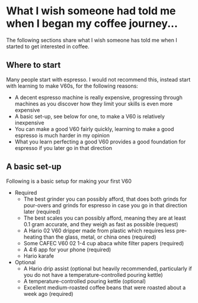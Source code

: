 # What I wish someone had told me when I began my coffee journey...

The following sections share what I wish someone has told me when I started to get interested in coffee.

## Where to start

Many people start with espresso.  I would not recommend this, instead start with learning to make V60s, for the following reasons:
* A decent espresso machine is really expensive, progressing through machines as you discover how they limit your skills is even more expensive
* A basic set-up, see below for one, to make a V60 is relatively inexpensive
* You can make a good V60 fairly quickly, learning to make a good espresso is much harder in my opinion
* What you learn perfecting a good V60 provides a good foundation for espresso if you later go in that direction

## A basic set-up

Following is a basic setup for making your first V60
* Required
  * The best grinder you can possibly afford, that does both grinds for pour-overs and grinds for espresso in case you go in that direction later (required)
  * The best scales you can possibly afford, meaning they are at least 0.1 gram accurate, and they weigh as fast as possible (request)
  * A Hario 02 V60 dripper made from plastic which requires less pre-heating than the glass, metal, or china ones (required)
  * Some CAFEC V60 02 1-4 cup abaca white filter papers (required)
  * A 4:6 app for your phone (required)
  * Hario karafe
* Optional
  * A Hario drip assist (optional but heavily recommended, particularly if you do not have a temperature-controlled pouring kettle)
  * A temperature-controlled pouring kettle (optional)
  * Excellent medium-roasted coffee beans that were roasted about a week ago (required)
